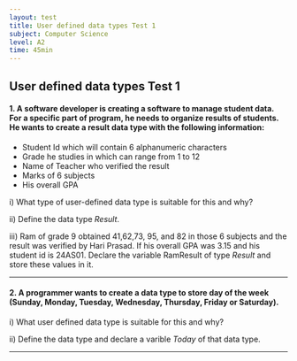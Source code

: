 ```yaml
---
layout: test
title: User defined data types Test 1
subject: Computer Science
level: A2
time: 45min
---
```


## User defined data types Test 1

#### 1. A software developer is creating a software to manage student data. For a specific part of program, he needs to organize results of students. He wants to create a result data type with the following information:

- Student Id which will contain 6 alphanumeric characters
- Grade he studies in which can range from 1 to 12
- Name of Teacher who verified the result
- Marks of 6 subjects
- His overall GPA

i) What type of user-defined data type is suitable for this and why?

ii) Define the data type *Result*.

iii) Ram of grade 9 obtained 41,62,73, 95, and 82 in those 6 subjects and the result was verified by Hari Prasad. If his overall GPA was 3.15 and his student id is 24AS01. Declare the variable RamResult of type *Result* and store these values in it.

---

#### 2. A programmer wants to create a data type to store day of the week (Sunday, Monday, Tuesday, Wednesday, Thursday, Friday or Saturday). 

i) What user defined data type is suitable for this and why?

ii) Define the data type and declare a varible *Today* of that data type.

---
